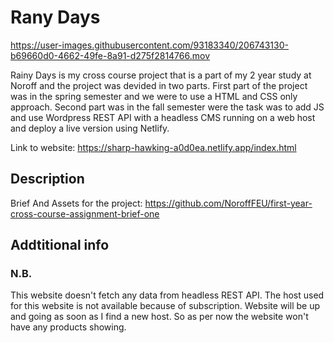 # Rany Days

https://user-images.githubusercontent.com/93183340/206743130-b69660d0-4662-49fe-8a91-d275f2814766.mov

Rainy Days is my cross course project that is a part of my 2 year study at Noroff and the project was devided in two parts. First part of the project was in the spring semester and we were to use a HTML and CSS only approach. Second part was in the fall semester were the task was to add JS and use Wordpress REST API with a headless CMS running on a web host and deploy a live version using Netlify.

Link to website: https://sharp-hawking-a0d0ea.netlify.app/index.html

## Description

Brief And Assets for the project:
https://github.com/NoroffFEU/first-year-cross-course-assignment-brief-one

## Addtitional info

### N.B.

This website doesn't fetch any data from headless REST API. The host used for this website is not available because of subscription. Website will be up and going as soon as I find a new host. So as per now the website won't have any products showing.
